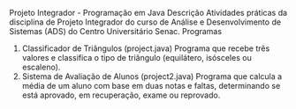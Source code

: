 Projeto Integrador - Programação em Java
Descrição
Atividades práticas da disciplina de Projeto Integrador do curso de Análise e Desenvolvimento de Sistemas (ADS) do Centro Universitário Senac.
Programas
1. Classificador de Triângulos (project.java)
Programa que recebe três valores e classifica o tipo de triângulo (equilátero, isósceles ou escaleno).
2. Sistema de Avaliação de Alunos (project2.java)
Programa que calcula a média de um aluno com base em duas notas e faltas, determinando se está aprovado, em recuperação, exame ou reprovado.
